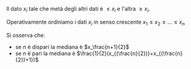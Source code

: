 Il dato $x_i$ tale che metà degli altri dati è $\leq x_i$ e l'altra $\geq x_i$.

Operativamente ordiniamo i dati $x_i$ in senso crescente $x_1 \leq x_2 \leq ... \leq x_n$

Si osserva che:
- se $n$ è dispari la mediana è $x_\frac{n+1}{2}$
- se $n$ è pari la mediana è $\frac{1}{2}(x_{(\frac{n}{2})}+x_{(\frac{n}{2})+1})$
